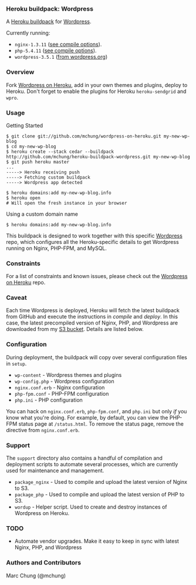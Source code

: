 ### Heroku buildpack: Wordpress

A [Heroku buildpack](http://devcenter.heroku.com/articles/buildpack) for [Wordpress](http://wordpress.org).

Currently running:
* `nginx-1.3.11` ([see compile options](https://github.com/mchung/heroku-buildpack-wordpress/blob/master/support/package_nginx)).
* `php-5.4.11` ([see compile options](https://github.com/mchung/heroku-buildpack-wordpress/blob/master/support/package_php)).
* `wordpress-3.5.1` ([from wordpress.org](http://wordpress.org/download/release-archive/))

### Overview

Fork [Wordpress on Heroku](http://github.com/mchung/wordpress-on-heroku), add in your own themes and plugins, deploy to Heroku. Don't forget to enable the plugins for Heroku `heroku-sendgrid` and `wpro`.

### Usage

Getting Started

    $ git clone git://github.com/mchung/wordpress-on-heroku.git my-new-wp-blog
    $ cd my-new-wp-blog
    $ heroku create --stack cedar --buildpack http://github.com/mchung/heroku-buildpack-wordpress.git my-new-wp-blog
    $ git push heroku master
    ...
    -----> Heroku receiving push
    -----> Fetching custom buildpack
    -----> Wordpress app detected

    $ heroku domains:add my-new-wp-blog.info
    $ heroku open
    # Will open the fresh instance in your browser

Using a custom domain name

    $ heroku domains:add my-new-wp-blog.info


This buildpack is designed to work together with this specific [Wordpress](http://github.com/mchung/wordpress-on-heroku) repo, which configures all the Heroku-specific details to get Wordpress running on Nginx, PHP-FPM, and MySQL.

### Constraints

For a list of constraints and known issues, please check out the [Wordpress on Heroku](http://github.com/mchung/wordpress-on-heroku) repo.

### Caveat

Each time Wordpress is deployed, Heroku will fetch the latest buildpack from GitHub and execute the instructions in *compile* and *deploy*.  In this case, the latest precompiled version of Nginx, PHP, and Wordpress are downloaded from my [S3 bucket](http://heroku-buildpack-wordpress.s3.amazonaws.com).  Details are listed below.

### Configuration

During deployment, the buildpack will copy over several configuration files in `setup`.

* `wp-content` - Wordpress themes and plugins
* `wp-config.php` - Wordpress configuration
* `nginx.conf.erb` - Nginx configuration
* `php-fpm.conf` - PHP-FPM configuration
* `php.ini` - PHP configuration

You can hack on `nginx.conf.erb`, `php-fpm.conf`, and `php.ini` but only *if* you know what you're doing.  For example, by default, you can view the PHP-FPM status page at `/status.html`.  To remove the status page, remove the directive from `nginx.conf.erb`.

### Support

The `support` directory also contains a handful of compilation and deployment scripts to automate several processes, which are currently used for maintenance and management.

* `package_nginx` - Used to compile and upload the latest version of Nginx to S3.
* `package_php` - Used to compile and upload the latest version of PHP to S3.
* `wordup` - Helper script. Used to create and destroy instances of Wordpress on Heroku.

### TODO

* Automate vendor upgrades. Make it easy to keep in sync with latest Nginx, PHP, and Wordpress

### Authors and Contributors
Marc Chung (@mchung)
